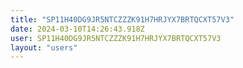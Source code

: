 ```yaml
---
title: "SP11H40DG9JR5NTCZZZK91H7HRJYX7BRTQCXT57V3"
date: 2024-03-10T14:26:43.918Z
user: SP11H40DG9JR5NTCZZZK91H7HRJYX7BRTQCXT57V3
layout: "users"
---
```

    